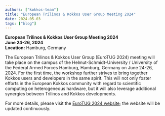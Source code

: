 ```yaml
---
authors: ["kokkos-team"]
title: "European Trilinos & Kokkos User Group Meeting 2024"
date: 2024-05-03
tags: ["blog"]
---
```


**European Trilinos & Kokkos User Group Meeting 2024**  
**June 24-26, 2024**  
**Location:** Hamburg, Germany

The European Trilinos & Kokkos User Group (EuroTUG 2024) meeting will take place on the campus of the Helmut-Schmidt-University / University of the Federal Armed Forces Hamburg, Hamburg, Germany on June 24-26, 2024. For the first time, the workshop further strives to bring together Kokkos users and developers in the same spirit. This will not only foster efforts in the European Kokkos community with regard to scientific computing on heterogeneous hardware, but it will also leverage additional synergies between Trilinos and Kokkos developments.

For more details, please visit the [EuroTUG 2024 website](https://eurotug.github.io); the website will be updated continuously.
